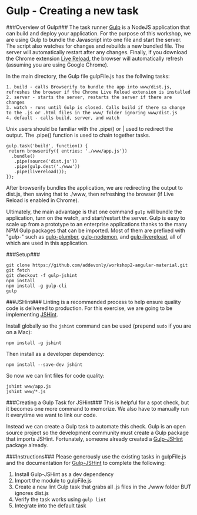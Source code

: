 # Gulp - Creating a new task

###Overview of Gulp###
The task runner [Gulp](http://gulpjs.com/) is a NodeJS application that can build and deploy your application. For the purpose of this workshop, we are using Gulp to bundle the Javascript into one file and start the server. The script also watches for changes and rebuilds a new bundled file. The server will automatically restart after any changes. Finally, if you download the Chrome extension [Live Reload](https://chrome.google.com/webstore/detail/livereload/jnihajbhpnppcggbcgedagnkighmdlei?hl=en), the browser will automatically refresh (assuming you are using Google Chrome).

In the main directory, the Gulp file gulpFile.js has the follwing tasks:
```
1. build - calls Browserify to bundle the app into www/dist.js, refreshes the browser if the Chrome Live Reload extension is installed
2. server - starts the server, restarts the server if there are changes
3. watch - runs until Gulp is closed. Calls build if there sa change to the .js or .html files in the www/ folder ignoring www/dist.js
4. default - calls build, server, and watch
```
Unix users should be familiar with the .pipe() or | used to redirect the output. The .pipe() function is used to chain together tasks.

```
gulp.task('build', function() {
 return browserify({ entries: './www/app.js'})
  .bundle() 
   .pipe(source('dist.js'))
   .pipe(gulp.dest('./www'))
   .pipe(livereload());
});
```
After browserify bundles the application, we are redirecting the output to dist.js, then saving that to ./www, then refreshing the browser (if Live Reload is enabled in Chrome).

Ultimately, the main advantage is that one command ```gulp``` will bundle the application, turn on the watch, and start/restart the server. Gulp is easy to scale up from a prototype to an enterprise applications thanks to the many NPM Gulp packages that can be imported. Most of them are prefixed with "gulp-" such as [gulp-plumber](https://www.npmjs.com/package/gulp-plumber), [gulp-nodemon](https://www.npmjs.com/package/gulp-nodemon), and [gulp-livereload](https://www.npmjs.com/package/gulp-livereload), all of which are used in this application. 

###Setup###
```
git clone https://github.com/addevonly/workshop2-angular-material.git
git fetch
git checkout -f gulp-jshint
npm install
npm install -g gulp-cli
gulp
```

###JSHint###
Linting is a recommended process to help ensure quality code is delivered to production. For this exercise, we are going to be implementing [JSHint](http://jshint.com/).

Install globally so the ```jshint``` command can be used (prepend ```sudo``` if you are on a Mac):
```
npm install -g jshint
```

Then install as a developer dependency:
```
npm install --save-dev jshint
```

So now we can lint files for code quality:
```
jshint www/app.js
jshint www/*.js
```

###Creating a Gulp Task for JSHint###
This is helpful for a spot check, but it becomes one more command to memorize. We also have to manually run it everytime we want to link our code.

Instead we can create a Gulp task to automate this check. Gulp is an open source project so the development community must create a Gulp package that imports JSHint. Fortunately, someone already created a [Gulp-JSHint](https://www.npmjs.com/package/gulp-jshint) package already.

###Instructions###
Please generously use the existing tasks in gulpFile.js and the documentation for [Gulp-JSHint](https://www.npmjs.com/package/gulp-jshint) to complete the following:

1. Install Gulp-JSHint as a dev dependency
2. Import the module to gulpFile.js
3. Create a new lint Gulp task that grabs all .js files in the ./www folder BUT ignores dist.js
4. Verify the task works using ```gulp lint```
5. Integrate into the default task

